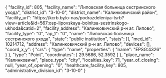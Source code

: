 {
    "facility_id": 805,
    "facility_name": "Липовская больница сестринского ухода",
    "district_id": "3-10-0",
    "district_name": "Калинковичский район",
    "facility_url": "https:\/\/kcrb.by\/o-nas\/podrazdeleniya-tsrb?view=article&id=567:osp-lipovskaya-bolnitsa-sestrinskogo-ukhoda&catid=2",
    "facility_address": "Калинковичский р-н аг. Липово",
    "facility_type": "0",
    "ap_1": "0",
    "name": "Липовская больница сестринского ухода",
    "state": "public institution",
    "stats": [],
    "med_id": 10214712,
    "address": "Калинковичский р-н аг. Липово",
    "devices": [],
    "coord_x_y": {
        "crs": {
            "type": "name",
            "properties": {
                "name": "EPSG:4326"
            }
        },
        "type": "Point",
        "coordinates": [
            29.5686,
            52.3592
        ]
    },
    "place_name": "Калинковичи",
    "place_type": "city",
    "localties_key": 71,
    "year_of_closing": null,
    "year_of_opening": "0",
    "healthcare_facility_key": 805,
    "administrative_division_id": "3-10-0"
}